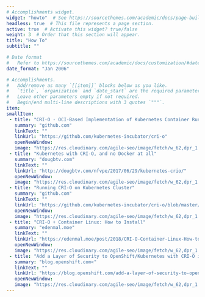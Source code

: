 ```yaml
---
# Accomplishments widget.
widget: "howto"  # See https://sourcethemes.com/academic/docs/page-builder/
headless: true  # This file represents a page section.
active: true  # Activate this widget? true/false
weight: 3  # Order that this section will appear.
title: "How To"
subtitle: ""

# Date format
#   Refer to https://sourcethemes.com/academic/docs/customization/#date-format
date_format: "Jan 2006"

# Accomplishments.
#   Add/remove as many `[[item]]` blocks below as you like.
#   `title`, `organization` and `date_start` are the required parameters.
#   Leave other parameters empty if not required.
#   Begin/end multi-line descriptions with 3 quotes `"""`.
item: 
smallItem: 
 - title: "CRI-O - OCI-Based Implementation of Kubernetes Container Runtime Interface"
   summary: "github.com"
   linkText: ""
   linkUrl: "https://github.com/kubernetes-incubator/cri-o" 
   openNewWindow: 
   image: "https://res.cloudinary.com/agile-seo/image/fetch/w_62,dpr_1.0,d_blank_am8gzx.png/https%3A%2F%2Flogo.clearbit.com%2Fgithub.com%3Fsize%3D250"
 - title: "Kubernetes with CRI-O, and no Docker at all"
   summary: "dougbtv.com"
   linkText: ""
   linkUrl: "http://dougbtv.com/nfvpe/2017/06/29/kubernetes-crio/" 
   openNewWindow: 
   image: "https://res.cloudinary.com/agile-seo/image/fetch/w_62,dpr_1.0,d_blank_am8gzx.png/https%3A%2F%2Flogo.clearbit.com%2Fdougbtv.com%3Fsize%3D250"
 - title: "Running CRI-O on Kubernetes Cluster"
   summary: "github.com"
   linkText: ""
   linkUrl: "https://github.com/kubernetes-incubator/cri-o/blob/master/kubernetes.md"
   openNewWindow: 
   image: "https://res.cloudinary.com/agile-seo/image/fetch/w_62,dpr_1.0,d_blank_am8gzx.png/https%3A%2F%2Flogo.clearbit.com%2Fgithub.com%3Fsize%3D250"
 - title: "CRI-O + Container Linux: How to Install"
   summary: "edenmal.moe"
   linkText: ""
   linkUrl: "https://edenmal.moe/post/2018/CRI-O-Container-Linux-How-to-Install/"
   openNewWindow: 
   image: "https://res.cloudinary.com/agile-seo/image/fetch/w_62,dpr_1.0,d_blank_am8gzx.png/https%3A%2F%2Flogo.clearbit.com%2Fedenmal.moe%3Fsize%3D250"
 - title: "Add a Layer of Security to OpenShift/Kubernetes with CRI-O in Read Only Mode"
   summary: "blog.openshift.com<"
   linkText: ""
   linkUrl: "https://blog.openshift.com/add-a-layer-of-security-to-openshift-kubernetes-with-cri-o-in-read-only-mode/"
   openNewWindow: 
   image: "https://res.cloudinary.com/agile-seo/image/fetch/w_62,dpr_1.0,d_blank_am8gzx.png/https%3A%2F%2Flogo.clearbit.com%2Fblog.openshift.com%3Fsize%3D250"
---
```

